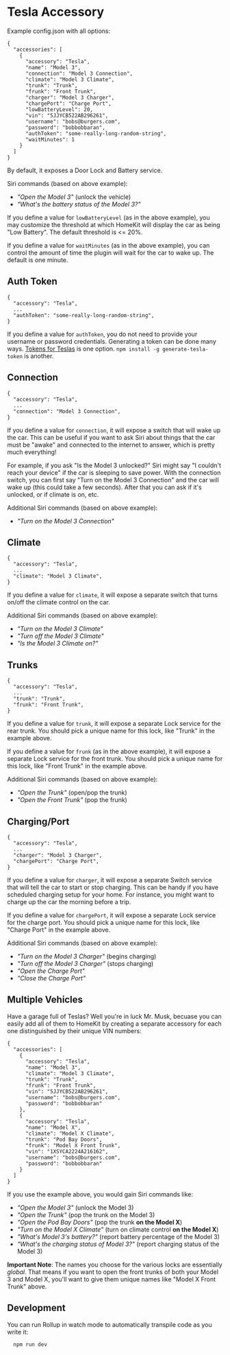 # Tesla Accessory

Example config.json with all options:

    {
      "accessories": [
        {
          "accessory": "Tesla",
          "name": "Model 3",
          "connection": "Model 3 Connection",
          "climate": "Model 3 Climate",
          "trunk": "Trunk",
          "frunk": "Front Trunk",
          "charger": "Model 3 Charger",
          "chargePort": "Charge Port",
          "lowBatteryLevel": 20,
          "vin": "5JJYCB522AB296261",
          "username": "bobs@burgers.com",
          "password": "bobbobbaran",
          "authToken": "some-really-long-random-string",
          "waitMinutes": 1
        }
      ]
    }

By default, it exposes a Door Lock and Battery service.

Siri commands (based on above example):

- _"Open the Model 3"_ (unlock the vehicle)
- _"What's the battery status of the Model 3?"_

If you define a value for `lowBatteryLevel` (as in the above example), you may customize the threshold at which HomeKit will display the car as being "Low Battery". The default threshold is <= 20%.

If you define a value for `waitMinutes` (as in the above example), you can control the amount of time the plugin will wait for the car to wake up. The default is one minute.

## Auth Token

    {
      "accessory": "Tesla",
      ...
      "authToken": "some-really-long-random-string",
    }

If you define a value for `authToken`, you do not need to provide your username or password credentials. Generating a token can be done many ways. [Tokens for Teslas](https://tokens-for-teslas.herokuapp.com) is one option. `npm install -g generate-tesla-token` is another.

## Connection

    {
      "accessory": "Tesla",
      ...
      "connection": "Model 3 Connection",
    }

If you define a value for `connection`, it will expose a switch that will wake up the car. This can be useful if you want to ask Siri about things that the car must be "awake" and connected to the internet to answer, which is pretty much everything!

For example, if you ask "Is the Model 3 unlocked?" Siri might say "I couldn't reach your device" if the car is sleeping to save power. With the connection switch, you can first say "Turn on the Model 3 Connection" and the car will wake up (this could take a few seconds). After that you can ask if it's unlocked, or if climate is on, etc.

Additional Siri commands (based on above example):

- _"Turn on the Model 3 Connection"_

## Climate

    {
      "accessory": "Tesla",
      ...
      "climate": "Model 3 Climate",
    }

If you define a value for `climate`, it will expose a separate switch that turns on/off the climate control on the car.

Additional Siri commands (based on above example):

- _"Turn on the Model 3 Climate"_
- _"Turn off the Model 3 Climate"_
- _"Is the Model 3 Climate on?"_

## Trunks

    {
      "accessory": "Tesla",
      ...
      "trunk": "Trunk",
      "frunk": "Front Trunk",
    }

If you define a value for `trunk`, it will expose a separate Lock service for the rear trunk. You should pick a unique name for this lock, like "Trunk" in the example above.

If you define a value for `frunk` (as in the above example), it will expose a separate Lock service for the front trunk. You should pick a unique name for this lock, like "Front Trunk" in the example above.

Additional Siri commands (based on above example):

- _"Open the Trunk"_ (open/pop the trunk)
- _"Open the Front Trunk"_ (pop the frunk)

## Charging/Port

    {
      "accessory": "Tesla",
      ...
      "charger": "Model 3 Charger",
      "chargePort": "Charge Port",
    }

If you define a value for `charger`, it will expose a separate Switch service that will tell the car to start or stop charging. This can be handy if you have scheduled charging setup for your home. For instance, you might want to charge up the car the morning before a trip.

If you define a value for `chargePort`, it will expose a separate Lock service for the charge port. You should pick a unique name for this lock, like "Charge Port" in the example above.

Additional Siri commands (based on above example):

- _"Turn on the Model 3 Charger"_ (begins charging)
- _"Turn off the Model 3 Charger"_ (stops charging)
- _"Open the Charge Port"_
- _"Close the Charge Port"_

## Multiple Vehicles

Have a garage full of Teslas? Well you're in luck Mr. Musk, becuase you can
easily add all of them to HomeKit by creating a separate accessory for each one
distinguished by their unique VIN numbers:

    {
      "accessories": [
        {
          "accessory": "Tesla",
          "name": "Model 3",
          "climate": "Model 3 Climate",
          "trunk": "Trunk",
          "frunk": "Front Trunk",
          "vin": "5JJYCB522AB296261",
          "username": "bobs@burgers.com",
          "password": "bobbobbaran"
        },
        {
          "accessory": "Tesla",
          "name": "Model X",
          "climate": "Model X Climate",
          "trunk": "Pod Bay Doors",
          "frunk": "Model X Front Trunk",
          "vin": "1XSYCA2224A216162",
          "username": "bobs@burgers.com",
          "password": "bobbobbaran"
        }
      ]
    }

If you use the example above, you would gain Siri commands like:

- _"Open the Model 3"_ (unlock the Model 3)
- _"Open the Trunk"_ (pop the trunk on the Model 3)
- _"Open the Pod Bay Doors"_ (pop the trunk **on the Model X**)
- _"Turn on the Model X Climate"_ (turn on climate control **on the Model X**)
- _"What's Model 3's battery?"_ (report battery percentage of the Model 3)
- _"What's the charging status of Model 3?"_ (report charging status of the Model 3)

**Important Note**: The names you choose for the various locks are essentially
_global_. That means if you want to open the front trunks of both your Model 3
and Model X, you'll want to give them unique names like "Model X Front Trunk"
above.

## Development

You can run Rollup in watch mode to automatically transpile code as you write it:

```sh
  npm run dev
```
